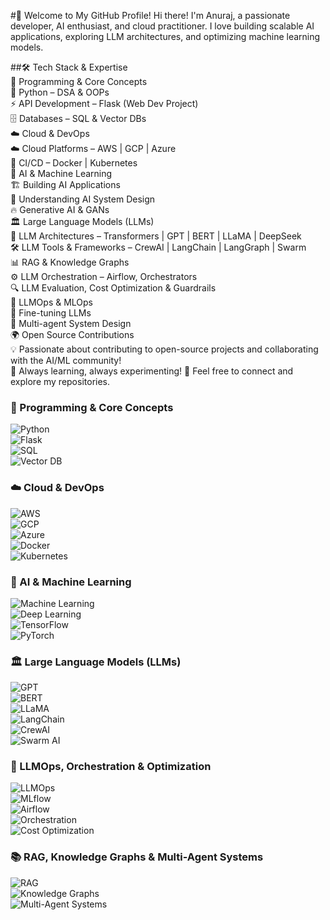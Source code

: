 #🚀 Welcome to My GitHub Profile!
Hi there! I'm Anuraj, a passionate developer, AI enthusiast, and cloud practitioner. I love building scalable AI applications, exploring LLM architectures, and optimizing machine learning models.

##🛠️ Tech Stack & Expertise<br/>
🔹 Programming & Core Concepts<br/>
🐍 Python – DSA & OOPs<br/>
⚡ API Development – Flask (Web Dev Project)<br/>
🗄️ Databases – SQL & Vector DBs<br/>
☁️ Cloud & DevOps<br/>
☁️ Cloud Platforms – AWS | GCP | Azure<br/>
🐳 CI/CD – Docker | Kubernetes<br/>
🤖 AI & Machine Learning<br/>
🏗️ Building AI Applications<br/>
🧠 Understanding AI System Design<br/>
🔥 Generative AI & GANs<br/>
🏛️ Large Language Models (LLMs)<br/>
📖 LLM Architectures – Transformers | GPT | BERT | LLaMA | DeepSeek<br/>
🛠️ LLM Tools & Frameworks – CrewAI | LangChain | LangGraph | Swarm<br/>
📊 RAG & Knowledge Graphs<br/>
⚙️ LLM Orchestration – Airflow, Orchestrators<br/>
🔍 LLM Evaluation, Cost Optimization & Guardrails<br/>
🔄 LLMOps & MLOps<br/>
🎯 Fine-tuning LLMs<br/>
🤖 Multi-agent System Design<br/>
🌍 Open Source Contributions<br/>
💡 Passionate about contributing to open-source projects and collaborating with the AI/ML community!<br/>
📌 Always learning, always experimenting! 🚀 Feel free to connect and explore my repositories.

### 🔹 Programming & Core Concepts  
![Python](https://img.shields.io/badge/Python-3776AB?style=for-the-badge&logo=python&logoColor=white)  
![Flask](https://img.shields.io/badge/Flask-000000?style=for-the-badge&logo=flask&logoColor=white)  
![SQL](https://img.shields.io/badge/SQL-4479A1?style=for-the-badge&logo=mysql&logoColor=white)  
![Vector DB](https://img.shields.io/badge/Vector%20DB-005571?style=for-the-badge&logo=redis&logoColor=white)  

### ☁️ Cloud & DevOps  
![AWS](https://img.shields.io/badge/AWS-232F3E?style=for-the-badge&logo=amazon-aws&logoColor=white)  
![GCP](https://img.shields.io/badge/Google%20Cloud-4285F4?style=for-the-badge&logo=google-cloud&logoColor=white)  
![Azure](https://img.shields.io/badge/Azure-0078D4?style=for-the-badge&logo=microsoft-azure&logoColor=white)  
![Docker](https://img.shields.io/badge/Docker-2496ED?style=for-the-badge&logo=docker&logoColor=white)  
![Kubernetes](https://img.shields.io/badge/Kubernetes-326CE5?style=for-the-badge&logo=kubernetes&logoColor=white)  

### 🤖 AI & Machine Learning  
![Machine Learning](https://img.shields.io/badge/Machine%20Learning-FF6F00?style=for-the-badge&logo=mlflow&logoColor=white)  
![Deep Learning](https://img.shields.io/badge/Deep%20Learning-FF0000?style=for-the-badge&logo=pytorch&logoColor=white)  
![TensorFlow](https://img.shields.io/badge/TensorFlow-FF6F00?style=for-the-badge&logo=tensorflow&logoColor=white)  
![PyTorch](https://img.shields.io/badge/PyTorch-EE4C2C?style=for-the-badge&logo=pytorch&logoColor=white)  

### 🏛️ Large Language Models (LLMs)  
![GPT](https://img.shields.io/badge/GPT-005571?style=for-the-badge&logo=openai&logoColor=white)  
![BERT](https://img.shields.io/badge/BERT-1F425F?style=for-the-badge&logo=google&logoColor=white)  
![LLaMA](https://img.shields.io/badge/LLaMA-FF4500?style=for-the-badge&logo=meta&logoColor=white)  
![LangChain](https://img.shields.io/badge/LangChain-000000?style=for-the-badge&logo=chain&logoColor=white)  
![CrewAI](https://img.shields.io/badge/CrewAI-FFAA00?style=for-the-badge&logo=ai&logoColor=white)  
![Swarm AI](https://img.shields.io/badge/SwarmAI-660066?style=for-the-badge&logo=ai&logoColor=white)  

### 🎯 LLMOps, Orchestration & Optimization  
![LLMOps](https://img.shields.io/badge/LLMOps-000000?style=for-the-badge&logo=mlflow&logoColor=white)  
![MLflow](https://img.shields.io/badge/MLflow-0194E2?style=for-the-badge&logo=mlflow&logoColor=white)  
![Airflow](https://img.shields.io/badge/Airflow-017CEE?style=for-the-badge&logo=apache-airflow&logoColor=white)  
![Orchestration](https://img.shields.io/badge/Orchestration-3399FF?style=for-the-badge&logo=kubernetes&logoColor=white)  
![Cost Optimization](https://img.shields.io/badge/Cost%20Optimization-FF8800?style=for-the-badge&logo=dollar&logoColor=white)  

### 📚 RAG, Knowledge Graphs & Multi-Agent Systems  
![RAG](https://img.shields.io/badge/RAG-002F6C?style=for-the-badge&logo=graph&logoColor=white)  
![Knowledge Graphs](https://img.shields.io/badge/Knowledge%20Graphs-4B0082?style=for-the-badge&logo=semantic-web&logoColor=white)  
![Multi-Agent Systems](https://img.shields.io/badge/Multi-Agent%20Systems-663399?style=for-the-badge&logo=robot-framework&logoColor=white)  
